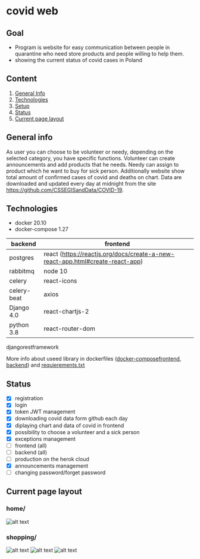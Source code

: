 # covid web

## Goal

  - Program is website for easy communication between people in quarantine who need store products and people willing to help them.
  - showing the current status of covid cases in Poland 

## Content

1. [General Info](#info)
2. [Technologies](#Technologies)
3. [Setup](#Setup)
4. [Status](#Status)
5. [Current page layout](#layout)

## General info <a name="info"></a>

As user you can choose to be volunteer or needy, depending on the selected category, you have specific functions. Volunteer can create announcements and add products that he needs. Needy can assign to product which he want to buy for sick person. Additionally website show total amount of confirmed cases of covid and deaths on chart. Data are downloaded and updated every day at midnight from the site https://github.com/CSSEGISandData/COVID-19.

## Technologies <a name="technologies"></a>

  - docker 20.10
  - docker-compose 1.27

   backend                            | frontend                        
------------------------------|-------------------------------------------                                                                     
  postgres                 | react (https://reactjs.org/docs/create-a-new-react-app.html#create-react-app)                                
  rabbitmq                               |    node 10                             
  celery                                  |       react-icons                       
  celery-beat                             |        axios                        
  Django 4.0                              |         react-chartjs-2                        
  python 3.8                     |          react-router-dom                                                                                     
  djangorestframework                                                   
                                                      
      
 More info about useed library in dockerfiles ([docker-compose](./docker-compose.yml)[frontend](./frontend/Dockerfile), [backend](./backend/Dockerfile)) and [requierements.txt](./backend/requirements.txt)
                                


## Status <a name="Status"></a>

  - [x]  registration
  - [x]  login
  - [x]  token JWT management 
  - [x]  downloading covid data form github each day
  - [x]  diplaying chart and data of covid in frontend
  - [x]  possibility to choose a volunteer and a sick person 
  - [x]  exceptions management
  - [ ]  frontend (all)
  - [ ]  backend (all)
  - [ ]  production on the herok cloud
  - [x]  announcements management
  - [ ]  changing password/forget password
 
 ## Current page layout  <a name="layout"></a>
 ### home/
![alt text](../main/1.png?raw=true)
 ### shopping/
![alt text](../main/2.png?raw=true)
![alt text](../main/3.png?raw=true)
![alt text](../main/4.png?raw=true)
